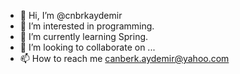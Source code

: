 - 👋 Hi, I’m @cnbrkaydemir
- 👀 I’m interested in programming.
- 🌱 I’m currently learning Spring.
- 💞️ I’m looking to collaborate on ...
- 📫 How to reach me canberk.aydemir@yahoo.com

<!---
cnbrkaydemir/cnbrkaydemir is a ✨ special ✨ repository because its `README.md` (this file) appears on your GitHub profile.
You can click the Preview link to take a look at your changes.
--->
